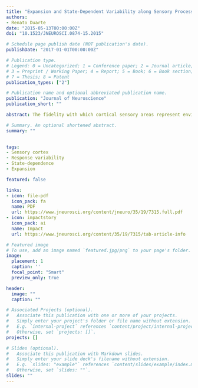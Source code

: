 ```yaml
---
title: "Expansion and State-Dependent Variability along Sensory Processing Streams"
authors:
- Renato Duarte
date: "2015-05-13T00:00:00Z"
doi: "10.1523/JNEUROSCI.0874-15.2015"

# Schedule page publish date (NOT publication's date).
publishDate: "2017-01-01T00:00:00Z"

# Publication type.
# Legend: 0 = Uncategorized; 1 = Conference paper; 2 = Journal article;
# 3 = Preprint / Working Paper; 4 = Report; 5 = Book; 6 = Book section;
# 7 = Thesis; 8 = Patent
publication_types: ["2"]

# Publication name and optional abbreviated publication name.
publication: "Journal of Neuroscience"
publication_short: ""

abstract: The fidelity with which cortical sensory areas represent environmental stimuli poses a strong constraint on the quality, suitability, and precision of any subsequent computation and, ultimately, on the organism's behavioral performance. To shed some light into the origins of trial-to-trial variability in population responses and its relation to ongoing cortical states, this journal club article reviews the work of Scholvinck et al. (2015).

# Summary. An optional shortened abstract.
summary: ""
 

tags:
- Sensory cortex
- Response variability
- State-dependence
- Expansion

featured: false

links:
- icon: file-pdf
  icon_pack: fa
  name: PDF
  url: https://www.jneurosci.org/content/jneuro/35/19/7315.full.pdf
- icon: impactstory
  icon_pack: ai
  name: Impact
  url: https://www.jneurosci.org/content/35/19/7315/tab-article-info

# Featured image
# To use, add an image named `featured.jpg/png` to your page's folder. 
image:
  placement: 1
  caption: ''
  focal_point: "Smart"
  preview_only: true

header:
  image: ""
  caption: ""

# Associated Projects (optional).
#   Associate this publication with one or more of your projects.
#   Simply enter your project's folder or file name without extension.
#   E.g. `internal-project` references `content/project/internal-project/index.md`.
#   Otherwise, set `projects: []`.
projects: []

# Slides (optional).
#   Associate this publication with Markdown slides.
#   Simply enter your slide deck's filename without extension.
#   E.g. `slides: "example"` references `content/slides/example/index.md`.
#   Otherwise, set `slides: ""`.
slides: ""
---
```


